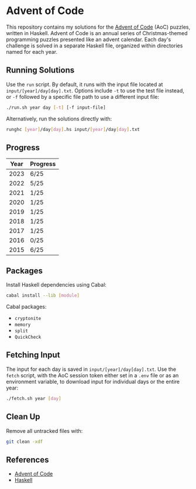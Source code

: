 # Advent of Code

This repository contains my solutions for the [Advent of Code](https://adventofcode.com) (AoC) puzzles, written in Haskell. Advent of Code is an annual series of Christmas-themed programming puzzles presented like an advent calendar. Each day's challenge is solved in a separate Haskell file, organized within directories named for each year.

## Running Solutions

Use the `run` script. By default, it runs with the input file located at `input/[year]/day[day].txt`. Options include `-t` to use the test file instead, or `-f` followed by a specific file path to use a different input file:

```bash
./run.sh year day [-t] [-f input-file]
```

Alternatively, run the solutions directly with:

```bash
runghc [year]/day[day].hs input/[year]/day[day].txt
```

## Progress

| Year | Progress |
| ---- | -------- |
| 2023 | 6/25     |
| 2022 | 5/25     |
| 2021 | 1/25     |
| 2020 | 1/25     |
| 2019 | 1/25     |
| 2018 | 1/25     |
| 2017 | 1/25     |
| 2016 | 0/25     |
| 2015 | 6/25     |

## Packages

Install Haskell dependencies using Cabal:

```bash
cabal install --lib [module]
```

Cabal packages:

-   `cryptonite`
-   `memory`
-   `split`
-   `QuickCheck`

## Fetching Input

The input for each day is saved in `input/[year]/day[day].txt`. Use the `fetch` script, with the AoC session token either set in a `.env` file or as an environment variable, to download input for individual days or the entire year:

```bash
./fetch.sh year [day]
```

## Clean Up

Remove all untracked files with:

```bash
git clean -xdf
```

## References

-   [Advent of Code](https://adventofcode.com)
-   [Haskell](https://www.haskell.org)
